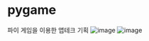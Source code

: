 # pygame
파이 게임을 이용한 앱테크 기획
![image](https://user-images.githubusercontent.com/115520467/208630515-e9ef03e3-4370-43c5-9adf-6e1df2ed90eb.png)
![image](https://user-images.githubusercontent.com/115520467/208630834-3bcc8695-d1d4-4add-8b81-a0e7b8fe7bb9.png)

